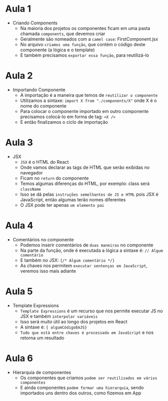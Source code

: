 # Aula 1

- Criando Components
  - Na maioria dos projetos os componentes ficam em uma pasta chamada `components`, que devemos criar
  - Geralmente são nomeados com a `camel case`: FirstComponent.jsx
  - No arquivo `criamos uma função`, que contém o código deste componente (a lógica e o template)
  - E também precisamos `exportar essa função`, para reutilizá-lo

# Aula 2

- Importando Componente
  - A importação é a maneira que temos de `reutilizar o componente`
  - Utilizamos a sintaxe: `import X from "./components/X"` onde X é o nome do componente
  - Para colocar o componente importado em outro componente precisamos colocá-lo em forma de tag: `<X />`
  - E então finalizamos o ciclo de importação

# Aula 3

- JSX
  - `JSX` é o HTML do React
  - Onde vamos declarar as tags de HTML que serão exibidas no navegador
  - Ficam no `return` do componente
  - Temos algumas diferenças do HTML, por exemplo: class será `className`
  - Isso se dá pelas `instruções semelhantes de JS e HTML` pois JSX é JavaScript, então algumas terão nomes diferentes
  - O JSX pode ter apenas `um elemento pai`

# Aula 4

- Comentários no componente
  - Podemos inserir comentários de `duas maneiras` no componente
  - Na parte da função, onde é executada a lógica a sintaxe é: `// Algum comentário`
  - E também no JSX: `{/* Algum comentário */}`
  - As chaves nos permitem `executar sentenças em JavaScript`, veremos isso mais adiante

# Aula 5

- Template Expressions
  - `Template Expressions` é um recurso que nos permite executar JS no JSX e também `interpolar variáveis`
  - Isso será muito útil ao longo dos projetos em React
  - A sintaxe é: `{ algumCódigoEmJS}`
  - `Tudo que está entre chaves é processado em JavaScript` e nos retorna um resultado

# Aula 6

- Hierarquia de componentes
  - Os componentes que criamos `podem ser reutilizados em vários componentes`
  - E ainda componentes `podem formar uma hierarquia`, sendo importados uns dentro dos outros, como fizemos em App
